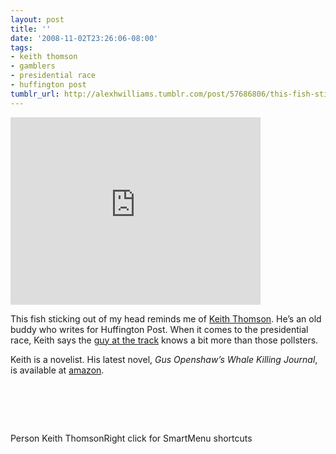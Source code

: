 ```yaml
---
layout: post
title: ''
date: '2008-11-02T23:26:06-08:00'
tags:
- keith thomson
- gamblers
- presidential race
- huffington post
tumblr_url: http://alexhwilliams.tumblr.com/post/57686806/this-fish-sticking-out-of-my-head-reminds-me-of
---
```

<iframe src="http://player.vimeo.com/video/2139560" width="400" height="300" frameborder="0"></iframe><br/><p>This fish sticking out of my head reminds me of <a href="http://www.huffingtonpost.com/keith-thomson">Keith Thomson</a>. He&#8217;s an old buddy who writes for Huffington Post. When it comes to the presidential race, Keith says the <a href="http://www.huffingtonpost.com/keith-thomson/the-most-accurate-electio_b_140181.html">guy at the track</a> knows a bit more than those pollsters.</p>
<p>Keith is a novelist. His latest novel, <i>Gus Openshaw&#8217;s Whale Killing Journal</i>, is available at <a href="http://www.amazon.com/Gus-Openshaws-Whale-Killing-Journal/dp/1596921722/ref=sr_1_7?ie=UTF8&amp;s=books&amp;qid=1225696379&amp;sr=1-7">amazon</a>.</p>
<h1 class="parseasinTitle"><br/></h1>
Person Keith ThomsonRight click for SmartMenu shortcuts
